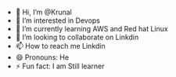 - 👋 Hi, I’m @Krunal
- 👀 I’m interested in Devops
- 🌱 I’m currently learning AWS and Red hat Linux
- 💞️ I’m looking to collaborate on Linkdin
- 📫 How to reach me Linkdin
- 😄 Pronouns: He
- ⚡ Fun fact: I am Still learner

<!---
Krunalk2004/Krunalk2004 is a ✨ special ✨ repository because its `README.md` (this file) appears on your GitHub profile.
You can click the Preview link to take a look at your changes.
--->
